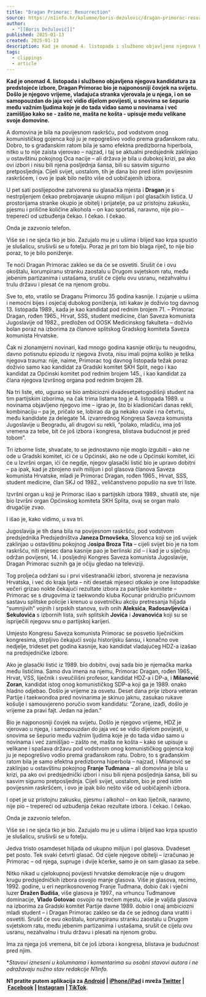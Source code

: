 ```yaml
---
title: "Dragan Primorac: Resurrection"
source: https://n1info.hr/kolumne/boris-dezulovic/dragan-primorac-resurrection/
author:
  - "[[Boris Dežulović]]"
published: 2025-01-13
created: 2025-01-13
description: Kad je onomad 4. listopada i službeno objavljena njegova kandidatura za predstojeće izbore, Dragan Primorac bio je najponosniji čovjek...
tags:
  - clippings
  - article
---
```

**Kad je onomad 4. listopada i službeno objavljena njegova kandidatura za predstojeće izbore, Dragan Primorac bio je najponosniji čovjek na svijetu. Došlo je njegovo vrijeme, vladajuća stranka vjerovala je u njega, i on se samopouzdan do jaja već vidio dijelom povijesti, u snovima se šepurio među važnim ljudima koje je do tada viđao samo u novinama i već zamišljao kako se - zašto ne, mašta ne košta - upisuje među velikane svoje domovine.**

A domovina je bila na povijesnom raskršću, pod vodstvom onog komunističkog gojenca koji ju je nepogrešivo vodio prema građanskom ratu. Dobro, to s građanskim ratom bila je samo efektna predizborna hiperbola, nitko u to nije zaista vjerovao – najzad, i taj se aktualni predsjednik zaklinjao u ostavštinu pokojnog Oca nacije – ali država je bila u dubokoj krizi, pa ako ovi izbori i nisu bili njena posljednja šansa, bili su sasvim sigurno pretposljednja. Cijeli svijet, uostalom, tih je dana bio pred istim povijesnim raskršćem, i ovo je ipak bilo nešto više od uobičajenih izbora.

U pet sati poslijepodne zatvorena su glasačka mjesta i **Dragan** je s nestrpljenjem čekao prebrojavanje ukupno milijun i pol glasačkih listića. U prostorijama stranke okupio je obitelj i prijatelje, pa uz pristojnu zakusku, pjesmu i prilične količine alkohola – on kao sportaš, naravno, nije pio – trepereći od uzbuđenja čekao. I čekao. I čekao.

Onda je zazvonio telefon.

Više se i ne sjeća tko je bio. Zazujalo mu je u ušima i blijed kao krpa spustio je slušalicu, srušivši se u fotelju. Poraz je pri tom bio blaga riječ, to nije bio poraz, to je bilo poniženje.

Te noći Dragan Primorac zakleo se da će se osvetiti. Srušit će i ovu okoštalu, korumpiranu stranku zaostalu u Drugom svjetskom ratu, među jebenim partizanima i ustašama, srušit će cijelu ovu usranu, nezahvalnu i trulu državu i plesat će na njenom grobu.

Sve to, eto, vratilo se Draganu Primorcu 35 godina kasnije. I zujanje u ušima i nemoćni bijes i osjećaj dubokog poniženja, isti kakav je doživio tog davnog 13. listopada 1989., kada je kao kandidat pod rednim brojem 71. – Primorac Dragan, rođen 1965., Hrvat, SSS, student medicine, član Saveza komunista Jugoslavije od 1982., predložen od OOSK Medicinskog fakulteta – doživio bolan poraz na izborima za članove splitskog Gradskog komiteta Saveza komunista Hrvatske.

Čak ni zlonamjerni novinari, kad mnogo godina kasnije otkriju tu neugodnu, davno potisnutu epizodu iz njegova života, nisu imali pojma koliko je teška njegova trauma: nije, naime, Primorac tog davnog listopada težak poraz doživio samo kao kandidat za Gradski komitet SKH Split, nego i kao kandidat za Općinski komitet pod rednim brojem 145., i kao kandidat za člana njegova Izvršnog organa pod rednim brojem 28.

Na tri liste, eto, ugurao se bio ambiciozni dvadesetpetogodišnji student na tim partijskim izborima, na čak trima listama tog je 4. listopada 1989. u novinama objavljeno njegovo ime – igrao je, što bi kladioničari danas rekli, kombinaciju – pa je, pričalo se, lobirao da ga nekako uvale i na četvrtu, među kandidate za delegate 14. izvanrednog Kongresa Saveza komunista Jugoslavije u Beogradu, ali drugovi su rekli, “polako, mladiću, ima još vremena za tebe, bit će još izbora i kongresa, blistava budućnost je pred tobom”.

Tri izborne liste, shvaćate, to se jednostavno nije moglo izgubiti – ako ne ode u Gradski komitet, ići će u Općinski, ako ne ode u Općinski komitet, ići će u Izvršni organ, ići će negdje, njegov glasački listić bio je upravo dobitni – pa ipak, kad je zbrojeno svih milijun i pol glasova članova Saveza komunista Hrvatske, mladi je Primorac Dragan, rođen 1965., Hrvat, SSS, student medicine, član SKJ od 1982., veličanstveno popušio na sve tri liste.

Izvršni organ u koji je Primorac išao s partijskih izbora 1989., shvatili ste, nije bio Izvršni organ Općinskog komiteta SKH Splita, ovaj se organ malo drugačije zvao.

I išao je, kako vidimo, u sva tri.

Jugoslavija je tih dana bila na povijesnom raskršću, pod vodstvom predsjednika Predsjedništva **Janeza Drnovšeka**, Slovenca koji se još uvijek zaklinjao u ostavštinu pokojnog J**osipa Broza Tita** – cijeli svijet bio je na tom raskršću, niti mjesec dana kasnije pao je berlinski zid – i kad je u siječnju održan povijesni, 14. i posljednji Kongres Saveza komunista Jugoslavije, Dragan Primorac suznih ga je očiju gledao na televiziji.

Tog proljeća održani su i prvi višestranački izbori, stvorena je nezavisna Hrvatska, i već do kraja ljeta – niti desetak mjeseci otkako je one listopadske večeri grizao nokte čekajući rezultate izbora za partijske komitete – Primorac se s drugovima iz taekwondo kluba Kocunar pridružio pričuvnom sastavu splitske policije i krenuo u osvetničku akciju pretresanja hiljada “sumnjivih” vojnih i srpskih stanova, svih onih **Aleksića**, **Radosavljevića** i **Sekulovića** s izbornih lista, svih splitskih **Jovića** i **Jovanovića** koji su se ispriječili njegovu snu o partijskoj karijeri.

Umjesto Kongresu Saveza komunista Primorac se posvetio liječničkim kongresima, strpljivo čekajući svoju historijsku šansu, i konačno ove nedjelje, trideset pet godina kasnije, kao kandidat vladajućeg HDZ-a izašao na predsjedničke izbore.

Ako je glasački listić iz 1989. bio dobitni, ovaj sada bio je njemačka marka među listićima. Samo dva imena na njemu, Primorac Dragan, rođen 1965., Hrvat, VSS, liječnik i sveučilišni profesor, kandidat HDZ-a i DP-a, i **Milanović Zoran**, kandidat istog onog komunističkog SDP-a koji ga je 1989. onako hladno odjebao. Došlo je vrijeme za osvetu. Deset dana prije izbora veteran Partije i taekwondoa pred novinarima je skinuo jaknu, zasukao rukave košulje i samouvjereno poručio svom kandidatu: “Zorane, izađi, došlo je vrijeme za pravi fajt. Jedan na jedan.”

Bio je najponosniji čovjek na svijetu. Došlo je njegovo vrijeme, HDZ je vjerovao u njega, i samopouzdan do jaja već se vidio dijelom povijesti, u snovima se šepurio među važnim ljudima koje je do tada viđao samo u novinama i već zamišljao – zašto ne, mašta ne košta – kako se upisuje u velikane i spašava državu pod vodstvom onog komunističkog gojenca koji ju je nepogrešivo vodio prema građanskom ratu. Dobro, to s građanskim ratom bila je samo efektna predizborna hiperbola – najzad, i Milanović se zaklinjao u ostavštinu pokojnog **Franje Tuđmana** – ali domovina je bila u krizi, pa ako ovi predsjednički izbori i nisu bili njena posljednja šansa, bili su sasvim sigurno pretposljednja. Cijeli svijet, uostalom, bio je pred istim povijesnim raskršćem, i ovo je ipak bilo nešto više od uobičajenih izbora.

I opet je uz pristojnu zakusku, pjesmu i alkohol – on kao liječnik, naravno, nije pio – trepereći od uzbuđenja čekao rezultate izbora. I čekao. I čekao.

Onda je zazvonio telefon.

Više se i ne sjeća tko je bio. Zazujalo mu je u ušima i blijed kao krpa spustio je slušalicu, srušivši se u fotelju.

Jedva tristo osamdeset hiljada od ukupno milijun i pol glasova. Dvadeset pet posto. Tek svaki četvrti glasač. Od cijele njegove obitelji – izračunao je Primorac – od njega, supruge i dvije kćerke, samo je on sam glasao za sebe.

Nitko nikad u cjelokupnoj povijesti hrvatske demokracije nije u drugom krugu predsjedničkih izbora osvojio manje glasova. Više je glasova, recimo, 1992. godine, u eri neprikosnovenog Franje Tuđmana, dobio čak i vječni luzer **Dražen Budiša**, više glasova je 1997., na vrhuncu Tuđmanove dominacije, **Vlado Gotovac** osvojio na trećem mjestu, više je valjda glasova na izborima za Gradski komitet Partije davne 1989. dobio i onaj ambiciozni mladi student – i Dragan Primorac zakleo se da će se jednog dana vratiti i osvetiti. Srušit će ovu okoštalu, korumpiranu stranku zaostalu u Drugom svjetskom ratu, među jebenim partizanima i ustašama, srušit će cijelu ovu usranu, nezahvalnu i trulu državu i plesati na njenom grobu.

Ima za njega još vremena, bit će još izbora i kongresa, blistava je budućnost pred njim.

\**Stavovi izneseni u kolumnama i komentarima su osobni stavovi autora i ne odražavaju nužno stav redakcije N1info.*

**N1 pratite putem aplikacija za [Android](https://play.google.com/store/apps/details?id=com.n1info&hl=en&pli=1) | [iPhone/iPad](https://apps.apple.com/us/app/n1-info/id920779491) i mreža [Twitter](https://twitter.com/N1Hrvatska) | [Facebook](https://www.facebook.com/N1Hrvatska) | [Instagram](https://www.instagram.com/n1hrvatska/) | [TikTok](https://www.tiktok.com/@n1_hrvatska)**.